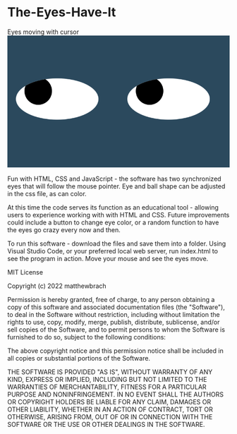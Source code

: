# The-Eyes-Have-It
Eyes moving with cursor
![lookout](eyes.png)

Fun with HTML, CSS and JavaScript - the software has two synchronized eyes that will follow the mouse pointer. Eye and ball shape can be adjusted in the css file, as can color. 


At this time the code serves its function as an educational tool - allowing users to experience working with with HTML and CSS. Future improvements could include a button to change eye color, or a random function to have the eyes go crazy every now and then.

To run this software - download the files and save them into a folder. Using Visual Studio Code, or your preferred local web server, run index.html to see the program in action. Move your mouse and see the eyes move.

MIT License

Copyright (c) 2022 matthewbrach

Permission is hereby granted, free of charge, to any person obtaining a copy of this software and associated documentation files (the "Software"), to deal in the Software without restriction, including without limitation the rights to use, copy, modify, merge, publish, distribute, sublicense, and/or sell copies of the Software, and to permit persons to whom the Software is furnished to do so, subject to the following conditions:

The above copyright notice and this permission notice shall be included in all copies or substantial portions of the Software.

THE SOFTWARE IS PROVIDED "AS IS", WITHOUT WARRANTY OF ANY KIND, EXPRESS OR IMPLIED, INCLUDING BUT NOT LIMITED TO THE WARRANTIES OF MERCHANTABILITY, FITNESS FOR A PARTICULAR PURPOSE AND NONINFRINGEMENT. IN NO EVENT SHALL THE AUTHORS OR COPYRIGHT HOLDERS BE LIABLE FOR ANY CLAIM, DAMAGES OR OTHER LIABILITY, WHETHER IN AN ACTION OF CONTRACT, TORT OR OTHERWISE, ARISING FROM, OUT OF OR IN CONNECTION WITH THE SOFTWARE OR THE USE OR OTHER DEALINGS IN THE SOFTWARE.
